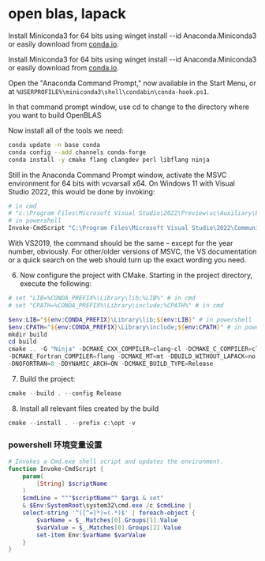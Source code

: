# open blas, lapack

Install Miniconda3 for 64 bits using winget install --id Anaconda.Miniconda3 or easily download from [conda.io](https://docs.conda.io/en/latest/miniconda.html).

Install Miniconda3 for 64 bits using winget install --id Anaconda.Miniconda3 or easily download from [conda.io](https://docs.conda.io/en/latest/miniconda.html).

Open the "Anaconda Command Prompt," now available in the Start Menu, or at `%USERPROFILE%\miniconda3\shell\condabin\conda-hook.ps1`.

In that command prompt window, use cd to change to the directory where you want to build OpenBLAS

Now install all of the tools we need:

```bash
conda update -n base conda
conda config --add channels conda-forge
conda install -y cmake flang clangdev perl libflang ninja
```

Still in the Anaconda Command Prompt window, activate the MSVC environment for 64 bits
with vcvarsall x64. On Windows 11 with Visual Studio 2022, this would be done by invoking:

```bash
# in cmd
# "c:\Program Files\Microsoft Visual Studio\2022\Preview\vc\Auxiliary\Build\vcvars64.bat"
# in powershell
Invoke-CmdScript "C:\Program Files\Microsoft Visual Studio\2022\Community\VC\Auxiliary\Build\vcvarsall.bat" x64
```

With VS2019, the command should be the same – except for the year number, obviously.
For other/older versions of MSVC, the VS documentation or a quick search on the web should turn up the exact wording you need.

6. Now configure the project with CMake. Starting in the project directory, execute the following:

```powershell
# set "LIB=%CONDA_PREFIX%\Library\lib;%LIB%" # in cmd
# set "CPATH=%CONDA_PREFIX%\Library\include;%CPATH%" # in cmd

$env:LIB="${env:CONDA_PREFIX}\Library\lib;${env:LIB}" # in powershell
$env:CPATH="${env:CONDA_PREFIX}\Library\include;${env:CPATH}" # in powershell
mkdir build
cd build
cmake .. -G "Ninja" -DCMAKE_CXX_COMPILER=clang-cl -DCMAKE_C_COMPILER=clang-cl \
-DCMAKE_Fortran_COMPILER=flang -DCMAKE_MT=mt -DBUILD_WITHOUT_LAPACK=no \
-DNOFORTRAN=0 -DDYNAMIC_ARCH=ON -DCMAKE_BUILD_TYPE=Release
```

7. Build the project:

```powershell
cmake --build . --config Release
```

8. Install all relevant files created by the build

```powershell
cmake --install . --prefix c:\opt -v
```

### powershell 环境变量设置

```powershell
# Invokes a Cmd.exe shell script and updates the environment.
function Invoke-CmdScript {
    param(
        [String] $scriptName
    )
    $cmdLine = """$scriptName"" $args & set"
    & $Env:SystemRoot\system32\cmd.exe /c $cmdLine |
    select-string '^([^=]*)=(.*)$' | foreach-object {
        $varName = $_.Matches[0].Groups[1].Value
        $varValue = $_.Matches[0].Groups[2].Value
        set-item Env:$varName $varValue
    }
}
```
